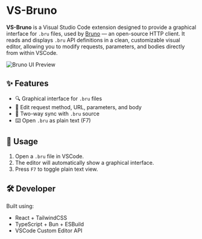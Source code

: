 # VS-Bruno

**VS-Bruno** is a Visual Studio Code extension designed to provide a graphical interface for `.bru` files, used by [Bruno](https://usebruno.com/) — an open-source HTTP client. It reads and displays `.bru` API definitions in a clean, customizable visual editor, allowing you to modify requests, parameters, and bodies directly from within VSCode.

![Bruno UI Preview](./assets/ui-preview.png) <!-- Optional: Add a screenshot -->

## ✨ Features

- 🔍 Graphical interface for `.bru` files
- 📝 Edit request method, URL, parameters, and body
- 🔄 Two-way sync with `.bru` source
- ⌨️ Open `.bru` as plain text (F7)

## 🧠 Usage

1. Open a `.bru` file in VSCode.
2. The editor will automatically show a graphical interface.
3. Press `F7` to toggle plain text view.

## 🛠️ Developer

Built using:
- React + TailwindCSS
- TypeScript + Bun + ESBuild
- VSCode Custom Editor API